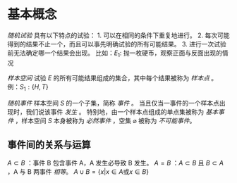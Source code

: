 # 基本概念

*随机试验*
	具有以下特点的试验：
	1. 可以在相同的条件下重复地进行。
	2. 每次可能得到的结果不止一个，而且可以事先明确试验的所有可能结果。
	3. 进行一次试验前无法确定哪一个结果会出现。
	比如：$E_{1}:\ \text{抛一枚硬币，观察正面与反面出现的情况}$

*样本空间*
	试验 $E$ 的所有可能结果组成的集合，其中每个结果被称为 *样本点* 。
	例：$S_{1}:\{H, T\}$

*随机事件*
	样本空间 $S$ 的一个子集，简称 *事件* 。
	当且仅当一事件的一个样本点出现时，我们说该事件 *发生* 。
	特别地，由一个样本点组成的单点集被称为 *基本事件* ，样本空间 $S$ 本身被称为 *必然事件* ，空集 $\varnothing$ 被称为 *不可能事件*。

## 事件间的关系与运算

$A \subset B$ ：事件 B 包含事件 A，A 发生必导致 B 发生。
$A=B$ ：$A \subset B$ 且 $B \subset A$ ，A 与 B 两事件 *相等*。
$A \cup B = \{ x|x \in A \text{或} x \in B \}$ 